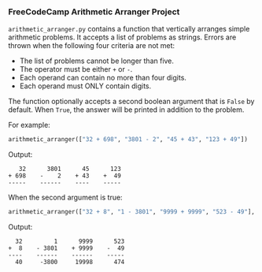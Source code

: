 ### FreeCodeCamp Arithmetic Arranger Project

`arithmetic_arranger.py` contains a function that vertically arranges simple arithmetic problems. It accepts a list of problems as strings. Errors are thrown when the following four criteria are not met:

* The list of problems cannot be longer than five.
* The operator must be either `+` or `-`.
* Each operand can contain no more than four digits.
* Each operand must ONLY contain digits.

The function optionally accepts a second boolean argument that is `False` by default. When `True`, the answer will be printed in addition to the problem.

For example:

```py
arithmetic_arranger(["32 + 698", "3801 - 2", "45 + 43", "123 + 49"])
```
Output:

```
   32      3801      45      123
+ 698    -    2    + 43    +  49
-----    ------    ----    -----
```

When the second argument is true:

```py
arithmetic_arranger(["32 + 8", "1 - 3801", "9999 + 9999", "523 - 49"], True)
```

Output:
```
  32         1      9999      523
+  8    - 3801    + 9999    -  49
----    ------    ------    -----
  40     -3800     19998      474
```
